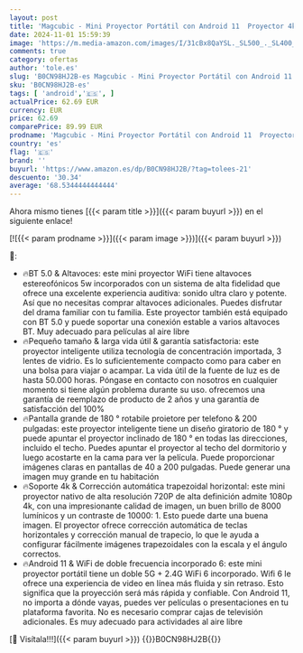 ```yaml
---
layout: post
title: 'Magcubic - Mini Proyector Portátil con Android 11  Proyector 4k 1080P Full HD Soporte 200ANSI 8000L  Videoproyector WiFi 5G BT 5.0  Cine Proyector 180 ° Se Puede Girar para TV Stick'
date: 2024-11-01 15:59:39
image: 'https://m.media-amazon.com/images/I/31cBx8QaYSL._SL500_._SL400_.jpg'
comments: true
category: ofertas
author: 'tole.es'
slug: 'B0CN98HJ2B-es Magcubic - Mini Proyector Portátil con Android 11...'
sku: 'B0CN98HJ2B-es'
tags: [ 'android','🇪🇸', ]
actualPrice: 62.69 EUR
currency: EUR
price: 62.69
comparePrice: 89.99 EUR
prodname: 'Magcubic - Mini Proyector Portátil con Android 11  Proyector 4k 1080P Full HD Soporte 200ANSI 8000L  Videoproyector WiFi 5G BT 5.0  Cine Proyector 180 ° Se Puede Girar para TV Stick'
country: 'es'
flag: '🇪🇸'
brand: ''
buyurl: 'https://www.amazon.es/dp/B0CN98HJ2B/?tag=tolees-21'
descuento: '30.34'
average: '68.5344444444444'
---
```


Ahora mismo tienes [{{< param title >}}]({{< param buyurl >}}) en el siguiente enlace!

[![{{< param prodname >}}]({{< param image >}})]({{< param buyurl >}})

🔎:

- 🔥BT 5.0 & Altavoces: este mini proyector WiFi tiene altavoces estereofónicos 5w incorporados con un sistema de alta fidelidad que ofrece una excelente experiencia auditiva: sonido ultra claro y potente. Así que no necesitas comprar altavoces adicionales. Puedes disfrutar del drama familiar con tu familia. Este proyector también está equipado con BT 5.0 y puede soportar una conexión estable a varios altavoces BT. Muy adecuado para películas al aire libre
- 🔥Pequeño tamaño & larga vida útil & garantía satisfactoria: este proyector inteligente utiliza tecnología de concentración importada, 3 lentes de vidrio. Es lo suficientemente compacto como para caber en una bolsa para viajar o acampar. La vida útil de la fuente de luz es de hasta 50.000 horas. Póngase en contacto con nosotros en cualquier momento si tiene algún problema durante su uso. ofrecemos una garantía de reemplazo de producto de 2 años y una garantía de satisfacción del 100%
- 🔥Pantalla grande de 180 ° rotabile proietore per telefono & 200 pulgadas: este proyector inteligente tiene un diseño giratorio de 180 ° y puede apuntar el proyector inclinado de 180 ° en todas las direcciones, incluido el techo. Puedes apuntar el proyector al techo del dormitorio y luego acostarte en la cama para ver la película. Puede proporcionar imágenes claras en pantallas de 40 a 200 pulgadas. Puede generar una imagen muy grande en tu habitación
- 🔥Soporte 4k & Corrección automática trapezoidal horizontal: este mini proyector nativo de alta resolución 720P de alta definición admite 1080p 4k, con una impresionante calidad de imagen, un buen brillo de 8000 lumínicos y un contraste de 10000: 1. Esto puede darte una buena imagen. El proyector ofrece corrección automática de teclas horizontales y corrección manual de trapecio, lo que le ayuda a configurar fácilmente imágenes trapezoidales con la escala y el ángulo correctos.
- 🔥Android 11 & WiFi de doble frecuencia incorporado 6: este mini proyector portátil tiene un doble 5G + 2.4G WiFi 6 incorporado. Wifi 6 le ofrece una experiencia de video en línea más fluida y sin retraso. Esto significa que la proyección será más rápida y confiable. Con Android 11, no importa a dónde vayas, puedes ver películas o presentaciones en tu plataforma favorita. No es necesario comprar cajas de televisión adicionales. Es muy adecuado para actividades al aire libre

[🛒 Visítala!!!]({{< param buyurl >}})
{{<world>}}B0CN98HJ2B{{</world>}}
